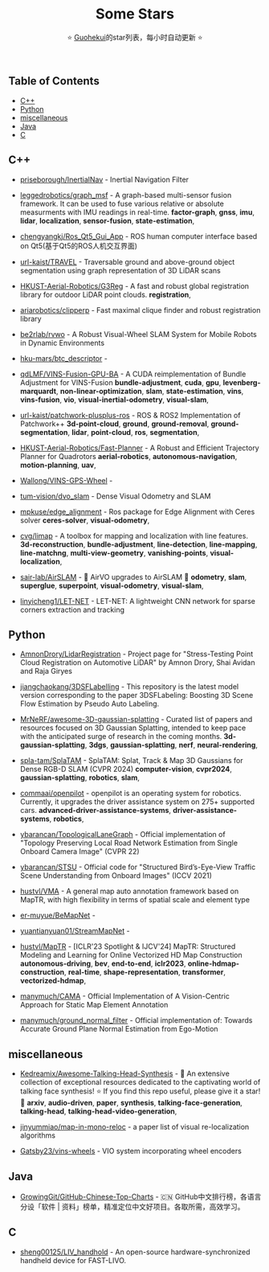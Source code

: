 <div align="center">

# Some Stars

⭐ <a href="https://guohekui.github.io/zh/"  target="_blank">Guohekui</a>的star列表，每小时自动更新 ⭐

</div><br>

## Table of Contents

*   [C++](#c)
*   [Python](#python)
*   [miscellaneous](#miscellaneous)
*   [Java](#java)
*   [C](#c-1)

## C++

*   [priseborough/InertialNav](https://github.com/priseborough/InertialNav) - Inertial Navigation Filter

*   [leggedrobotics/graph\_msf](https://github.com/leggedrobotics/graph_msf) - A graph-based multi-sensor fusion framework. It can be used to fuse various relative or absolute measurments with IMU readings in real-time.
    **factor-graph**,  **gnss**,  **imu**,  **lidar**,  **localization**,  **sensor-fusion**,  **state-estimation**,

*   [chengyangkj/Ros\_Qt5\_Gui\_App](https://github.com/chengyangkj/Ros_Qt5_Gui_App) - ROS human computer interface based on Qt5(基于Qt5的ROS人机交互界面)

*   [url-kaist/TRAVEL](https://github.com/url-kaist/TRAVEL) - Traversable ground and above-ground object segmentation using graph representation of 3D LiDAR scans

*   [HKUST-Aerial-Robotics/G3Reg](https://github.com/HKUST-Aerial-Robotics/G3Reg) - A fast and robust global registration library for outdoor LiDAR point clouds.
    **registration**,

*   [ariarobotics/clipperp](https://github.com/ariarobotics/clipperp) - Fast maximal clique finder and robust registration library

*   [be2rlab/rvwo](https://github.com/be2rlab/rvwo) - A Robust Visual-Wheel SLAM System for Mobile Robots in Dynamic Environments

*   [hku-mars/btc\_descriptor](https://github.com/hku-mars/btc_descriptor) -

*   [qdLMF/VINS-Fusion-GPU-BA](https://github.com/qdLMF/VINS-Fusion-GPU-BA) - A CUDA reimplementation of Bundle Adjustment for VINS-Fusion
    **bundle-adjustment**,  **cuda**,  **gpu**,  **levenberg-marquardt**,  **non-linear-optimization**,  **slam**,  **state-estimation**,  **vins**,  **vins-fusion**,  **vio**,  **visual-inertial-odometry**,  **visual-slam**,

*   [url-kaist/patchwork-plusplus-ros](https://github.com/url-kaist/patchwork-plusplus-ros) - ROS & ROS2 Implementation of Patchwork++
    **3d-point-cloud**,  **ground**,  **ground-removal**,  **ground-segmentation**,  **lidar**,  **point-cloud**,  **ros**,  **segmentation**,

*   [HKUST-Aerial-Robotics/Fast-Planner](https://github.com/HKUST-Aerial-Robotics/Fast-Planner) - A Robust and Efficient Trajectory Planner for Quadrotors
    **aerial-robotics**,  **autonomous-navigation**,  **motion-planning**,  **uav**,

*   [Wallong/VINS-GPS-Wheel](https://github.com/Wallong/VINS-GPS-Wheel) -

*   [tum-vision/dvo\_slam](https://github.com/tum-vision/dvo_slam) - Dense Visual Odometry and SLAM

*   [mpkuse/edge\_alignment](https://github.com/mpkuse/edge_alignment) - Ros package for Edge Alignment with Ceres solver
    **ceres-solver**,  **visual-odometry**,

*   [cvg/limap](https://github.com/cvg/limap) - A toolbox for mapping and localization with line features.
    **3d-reconstruction**,  **bundle-adjustment**,  **line-detection**,  **line-mapping**,  **line-matchng**,  **multi-view-geometry**,  **vanishing-points**,  **visual-localization**,

*   [sair-lab/AirSLAM](https://github.com/sair-lab/AirSLAM) - 🚀 AirVO upgrades to AirSLAM 🚀
    **odometry**,  **slam**,  **superglue**,  **superpoint**,  **visual-odometry**,  **visual-slam**,

*   [linyicheng1/LET-NET](https://github.com/linyicheng1/LET-NET) - LET-NET: A lightweight CNN network for sparse corners extraction and tracking

## Python

*   [AmnonDrory/LidarRegistration](https://github.com/AmnonDrory/LidarRegistration) - Project page for "Stress-Testing Point Cloud Registration on Automotive LiDAR" by Amnon Drory, Shai Avidan and Raja Giryes

*   [jiangchaokang/3DSFLabelling](https://github.com/jiangchaokang/3DSFLabelling) - This repository is the latest model version corresponding to the paper 3DSFLabeling: Boosting 3D Scene Flow Estimation by Pseudo Auto Labeling.

*   [MrNeRF/awesome-3D-gaussian-splatting](https://github.com/MrNeRF/awesome-3D-gaussian-splatting) - Curated list of papers and resources focused on 3D Gaussian Splatting, intended to keep pace with the anticipated surge of research in the coming months.
    **3d-gaussian-splatting**,  **3dgs**,  **gaussian-splatting**,  **nerf**,  **neural-rendering**,

*   [spla-tam/SplaTAM](https://github.com/spla-tam/SplaTAM) - SplaTAM: Splat, Track & Map 3D Gaussians for Dense RGB-D SLAM (CVPR 2024)
    **computer-vision**,  **cvpr2024**,  **gaussian-splatting**,  **robotics**,  **slam**,

*   [commaai/openpilot](https://github.com/commaai/openpilot) - openpilot is an operating system for robotics. Currently, it upgrades the driver assistance system on 275+ supported cars.
    **advanced-driver-assistance-systems**,  **driver-assistance-systems**,  **robotics**,

*   [ybarancan/TopologicalLaneGraph](https://github.com/ybarancan/TopologicalLaneGraph) - Official implementation of "Topology Preserving Local Road Network Estimation from Single Onboard Camera Image" (CVPR 22)

*   [ybarancan/STSU](https://github.com/ybarancan/STSU) - Official code for "Structured Bird’s-Eye-View Traffic Scene Understanding from Onboard Images" (ICCV 2021)

*   [hustvl/VMA](https://github.com/hustvl/VMA) - A general map auto annotation framework based on MapTR, with high flexibility in terms of spatial scale and element type

*   [er-muyue/BeMapNet](https://github.com/er-muyue/BeMapNet) -

*   [yuantianyuan01/StreamMapNet](https://github.com/yuantianyuan01/StreamMapNet) -

*   [hustvl/MapTR](https://github.com/hustvl/MapTR) - \[ICLR'23 Spotlight & IJCV'24] MapTR: Structured Modeling and Learning for Online Vectorized HD Map Construction
    **autonomous-driving**,  **bev**,  **end-to-end**,  **iclr2023**,  **online-hdmap-construction**,  **real-time**,  **shape-representation**,  **transformer**,  **vectorized-hdmap**,

*   [manymuch/CAMA](https://github.com/manymuch/CAMA) - Official Implementation of A Vision-Centric Approach for Static Map Element Annotation

*   [manymuch/ground\_normal\_filter](https://github.com/manymuch/ground_normal_filter) - Official implementation of: Towards Accurate Ground Plane Normal Estimation from Ego-Motion

## miscellaneous

*   [Kedreamix/Awesome-Talking-Head-Synthesis](https://github.com/Kedreamix/Awesome-Talking-Head-Synthesis) - 💬 An extensive collection of exceptional resources dedicated to the captivating world of talking face synthesis!   ⭐ If you find this repo useful, please give it a star! 🤩
    **arxiv**,  **audio-driven**,  **paper**,  **synthesis**,  **talking-face-generation**,  **talking-head**,  **talking-head-video-generation**,

*   [jinyummiao/map-in-mono-reloc](https://github.com/jinyummiao/map-in-mono-reloc) - a paper list of visual re-localization algorithms

*   [Gatsby23/vins-wheels](https://github.com/Gatsby23/vins-wheels) - VIO system incorporating wheel encoders

## Java

*   [GrowingGit/GitHub-Chinese-Top-Charts](https://github.com/GrowingGit/GitHub-Chinese-Top-Charts) - :cn: GitHub中文排行榜，各语言分设「软件 | 资料」榜单，精准定位中文好项目。各取所需，高效学习。

## C

*   [sheng00125/LIV\_handhold](https://github.com/sheng00125/LIV_handhold) - An open-source hardware-synchronized handheld device for FAST-LIVO.

